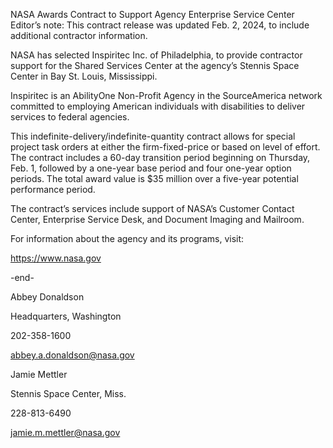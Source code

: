 NASA Awards Contract to Support Agency Enterprise Service Center 
 Editor’s note: This contract release was updated Feb. 2, 2024, to include additional contractor information.

NASA has selected Inspiritec Inc. of Philadelphia, to provide contractor support for the Shared Services Center at the agency’s Stennis Space Center in Bay St. Louis, Mississippi.

Inspiritec is an AbilityOne Non-Profit Agency in the SourceAmerica network committed to employing American individuals with disabilities to deliver services to federal agencies.

This indefinite-delivery/indefinite-quantity contract allows for special project task orders at either the firm-fixed-price or based on level of effort. The contract includes a 60-day transition period beginning on Thursday, Feb. 1, followed by a one-year base period and four one-year option periods. The total award value is $35 million over a five-year potential performance period.

The contract’s services include support of NASA’s Customer Contact Center, Enterprise Service Desk, and Document Imaging and Mailroom.

For information about the agency and its programs, visit:

https://www.nasa.gov

-end-

Abbey Donaldson

Headquarters, Washington

202-358-1600

abbey.a.donaldson@nasa.gov

Jamie Mettler

Stennis Space Center, Miss.

228-813-6490

jamie.m.mettler@nasa.gov